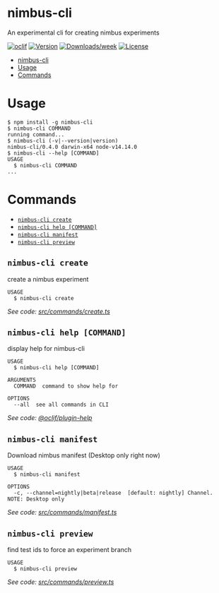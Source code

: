 # nimbus-cli

An experimental cli for creating nimbus experiments

[![oclif](https://img.shields.io/badge/cli-oclif-brightgreen.svg)](https://oclif.io)
[![Version](https://img.shields.io/npm/v/nimbus-cli.svg)](https://npmjs.org/package/nimbus-cli)
[![Downloads/week](https://img.shields.io/npm/dw/nimbus-cli.svg)](https://npmjs.org/package/nimbus-cli)
[![License](https://img.shields.io/npm/l/nimbus-cli.svg)](https://github.com/k88hudson/nimbus-cli/blob/master/package.json)

<!-- toc -->
* [nimbus-cli](#nimbus-cli)
* [Usage](#usage)
* [Commands](#commands)
<!-- tocstop -->

# Usage

<!-- usage -->
```sh-session
$ npm install -g nimbus-cli
$ nimbus-cli COMMAND
running command...
$ nimbus-cli (-v|--version|version)
nimbus-cli/0.4.0 darwin-x64 node-v14.14.0
$ nimbus-cli --help [COMMAND]
USAGE
  $ nimbus-cli COMMAND
...
```
<!-- usagestop -->

# Commands

<!-- commands -->
* [`nimbus-cli create`](#nimbus-cli-create)
* [`nimbus-cli help [COMMAND]`](#nimbus-cli-help-command)
* [`nimbus-cli manifest`](#nimbus-cli-manifest)
* [`nimbus-cli preview`](#nimbus-cli-preview)

## `nimbus-cli create`

create a nimbus experiment

```
USAGE
  $ nimbus-cli create
```

_See code: [src/commands/create.ts](https://github.com/k88hudson/nimbus-cli/blob/v0.4.0/src/commands/create.ts)_

## `nimbus-cli help [COMMAND]`

display help for nimbus-cli

```
USAGE
  $ nimbus-cli help [COMMAND]

ARGUMENTS
  COMMAND  command to show help for

OPTIONS
  --all  see all commands in CLI
```

_See code: [@oclif/plugin-help](https://github.com/oclif/plugin-help/blob/v3.2.0/src/commands/help.ts)_

## `nimbus-cli manifest`

Download nimbus manifest (Desktop only right now)

```
USAGE
  $ nimbus-cli manifest

OPTIONS
  -c, --channel=nightly|beta|release  [default: nightly] Channel. NOTE: Desktop only
```

_See code: [src/commands/manifest.ts](https://github.com/k88hudson/nimbus-cli/blob/v0.4.0/src/commands/manifest.ts)_

## `nimbus-cli preview`

find test ids to force an experiment branch

```
USAGE
  $ nimbus-cli preview
```

_See code: [src/commands/preview.ts](https://github.com/k88hudson/nimbus-cli/blob/v0.4.0/src/commands/preview.ts)_
<!-- commandsstop -->
